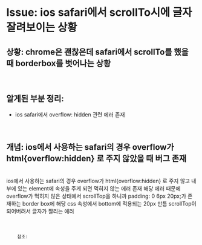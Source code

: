 <!--
author: Dailyscat
purpose: issue arrange
rules:
 (1) 헤더와 문단사이
    <br/>
    <br/>
 (2) 코드가 작성되는 부분은 >로 정리
 (3) 참조는 해당 내용 바로 아래
    <br/>
    <br/>
 (4) 명령어는 bold
 (5) 방안은 ## 안의 과정은 ###
-->

# Issue: ios safari에서 scrollTo시에 글자 잘려보이는 상황

## 상황: chrome은 괜찮은데 safari에서 scrollTo를 했을 때 borderbox를 벗어나는 상황

<br/>

## 알게된 부분 정리:

- ios safari에서 overflow: hidden 관련 에러 존재


<br/>

## 개념: ios에서 사용하는 safari의 경우 overflow가 html{overflow:hidden} 로 주지 않았을 때 버그 존재

<br/>
ios에서 사용하는 safari의 경우 overflow가 html{overflow:hidden} 로 주지 않고
내부에 있는 element에 속성을 주게 되면 먹히지 않는 에러 존재
해당 에러 때문에 overflow가 먹히지 않은 상태에서 scrollTop을 하니까
padding: 0 6px 20px;가 존재하는 border box에
해당 css 속성에서 bottom에 적용되는 20px 만틈 scrollTop이 되어버려서 글자가 짤리는 에러
<br/>
<br/>
<br/>

        참조:

<br/>

